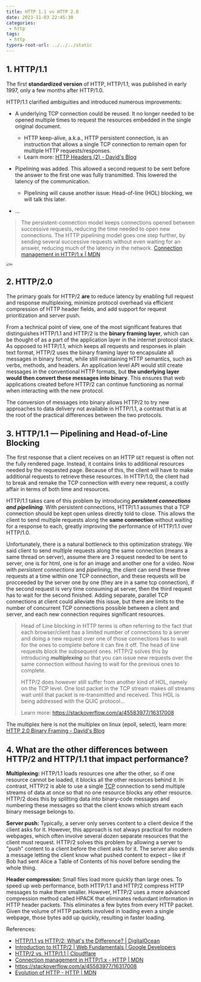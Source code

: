 ```yaml
---
title: HTTP 1.1 vs HTTP 2.0
date: 2023-11-03 22:45:30
categories:
 - http
tags:
 - http
typora-root-url: ../../../static
---
```


## 1. HTTP/1.1

The first **standardized version** of HTTP, HTTP/1.1, was published in early 1997, only a few months after HTTP/1.0.

HTTP/1.1 clarified ambiguities and introduced numerous improvements:

- A underlying TCP connection could be reused. It no longer needed to be opened multiple times to request the resources embedded in the single original document.
  - HTTP keep-alive, a.k.a., HTTP persistent connection, is an instruction that allows a single TCP connection to remain open for multiple HTTP requests/responses.
  - Learn more: [HTTP Headers (2) - David's Blog](https://davidzhu.xyz/post/http/001-http-headers-2/)
- Pipelining was added. This allowed a second request to be sent before the answer to the first one was fully transmitted. This lowered the latency of the communication. 
  - Pipelining will cause another issue: Head-of-line (HOL) blocking, we will talk this later.

- ...

> The persistent-connection model keeps connections opened between successive requests, reducing the time needed to open new connections. The HTTP pipelining model goes one step further, by sending several successive requests without even waiting for an answer, reducing much of the latency in the network. [Connection management in HTTP/1.x | MDN](https://developer.mozilla.org/en-US/docs/Web/HTTP/Connection_management_in_HTTP_1.x)

<img src="/004-http-versions/bb.png" alt="bb" style="zoom:50%;" />

## 2. HTTP/2.0

The primary goals for HTTP/2 **are** to reduce latency by enabling full request and response multiplexing, minimize protocol overhead via efficient compression of HTTP header fields, and add support for request prioritization and server push. 

From a technical point of view, one of the most significant features that distinguishes HTTP/1.1 and HTTP/2 is the **binary framing layer**, which can be thought of as a part of the application layer in the internet protocol stack. As opposed to HTTP/1.1, which keeps all requests and responses in plain text format, HTTP/2 uses the binary framing layer to encapsulate all messages in binary format, while still maintaining HTTP semantics, such as verbs, methods, and headers. An application level API would still create messages in the conventional HTTP formats, but **the underlying layer would then convert these messages into binary**. This ensures that web applications created before HTTP/2 can continue functioning as normal when interacting with the new protocol.

The conversion of messages into binary allows HTTP/2 to try new approaches to data delivery not available in HTTP/1.1, a contrast that is at the root of the practical differences between the two protocols.

## 3. HTTP/1.1 — Pipelining and Head-of-Line Blocking

The first response that a client receives on an HTTP `GET` request is often not the fully rendered page. Instead, it contains links to additional resources needed by the requested page. Because of this, the client will have to make additional requests to retrieve these resources. In HTTP/1.0, the client had to break and remake the TCP connection with every new request, a costly affair in terms of both time and resources.

HTTP/1.1 takes care of this problem by introducing ***persistent connections and pipelining***. With persistent connections, HTTP/1.1 assumes that a TCP connection should be kept open unless directly told to close. This allows the client to send multiple requests along the **same connection** without waiting for a response to each, greatly improving the performance of HTTP/1.1 over HTTP/1.0. 

Unfortunately, there is a natural bottleneck to this optimization strategy. We said client to send multiple requests along the same connection (means a same thread on server), assume there are 3 request needed to be sent to server, one is for html, one is for an image and another one for a video. Now with *persistent connections* and *pipelining*, the client can send these three requests at a time within one TCP connection, and these requests will be procceeded by the server one by one (they are in a same tcp connection), if the second request is very time consuming at server, then the third request has to wait for the second finished. Adding separate, parallel TCP connections at client could alleviate this issue, but there are limits to the number of concurrent TCP connections possible between a client and server, and each new connection requires significant resources. 

> Head of Line blocking in HTTP terms is often referring to the fact that each browser/client has a limited number of connections to a server and doing a new request over one of those connections has to wait for the ones to complete before it can fire it off. The head of line requests block the subsequent ones. HTTP/2 solves this by introducing ***multiplexing*** so that you can issue new requests over the same connection without having to wait for the previous ones to complete. 
>
> HTTP/2 does however still suffer from another kind of HOL, namely on the TCP level. One lost packet in the TCP stream makes *all* streams wait until that packet is re-transmitted and received. This HOL is being addressed with the QUIC protocol...
>
> Learn more: https://stackoverflow.com/a/45583977/16317008

The multiplex here is not the multiplex on linux (epoll, select), learn more: [HTTP 2.0 Binary Framing - David's Blog](https://davidzhu.xyz/post/http/004-http-v2-binary-frame/)

## 4. What are the other differences between HTTP/2 and HTTP/1.1 that impact performance?

**Multiplexing:** HTTP/1.1 loads resources one after the other, so if one resource cannot be loaded, it blocks all the other resources behind it. In contrast, HTTP/2 is able to use a single [TCP](https://www.cloudflare.com/learning/ddos/glossary/tcp-ip/) connection to send multiple streams of data at once so that no one resource blocks any other resource. HTTP/2 does this by splitting data into binary-code messages and numbering these messages so that the client knows which stream each binary message belongs to.

**Server push:** Typically, a server only serves content to a client device if the client asks for it. However, this approach is not always practical for modern webpages, which often involve several dozen separate resources that the client must request. HTTP/2 solves this problem by allowing a server to "push" content to a client before the client asks for it. The server also sends a message letting the client know what pushed content to expect – like if Bob had sent Alice a Table of Contents of his novel before sending the whole thing.

**Header compression:** Small files load more quickly than large ones. To speed up web performance, both HTTP/1.1 and HTTP/2 compress HTTP messages to make them smaller. However, HTTP/2 uses a more advanced compression method called HPACK that eliminates redundant information in HTTP header packets. This eliminates a few bytes from every HTTP packet. Given the volume of HTTP packets involved in loading even a single webpage, those bytes add up quickly, resulting in faster loading.

References:

- [HTTP/1.1 vs HTTP/2: What's the Difference? | DigitalOcean](https://www.digitalocean.com/community/tutorials/http-1-1-vs-http-2-what-s-the-difference)
- [Introduction to HTTP/2  |  Web Fundamentals  |  Google Developers](https://web.archive.org/web/20220126192113/https://developers.google.com/web/fundamentals/performance/http2)
- [HTTP/2 vs. HTTP/1.1 | Cloudflare](https://www.cloudflare.com/learning/performance/http2-vs-http1.1/)
- [Connection management in HTTP/1.x - HTTP | MDN](https://developer.mozilla.org/en-US/docs/Web/HTTP/Connection_management_in_HTTP_1.x)
- https://stackoverflow.com/a/45583977/16317008
- [Evolution of HTTP - HTTP | MDN](https://developer.mozilla.org/en-US/docs/Web/HTTP/Basics_of_HTTP/Evolution_of_HTTP#http1.1_%E2%80%93_the_standardized_protocol)